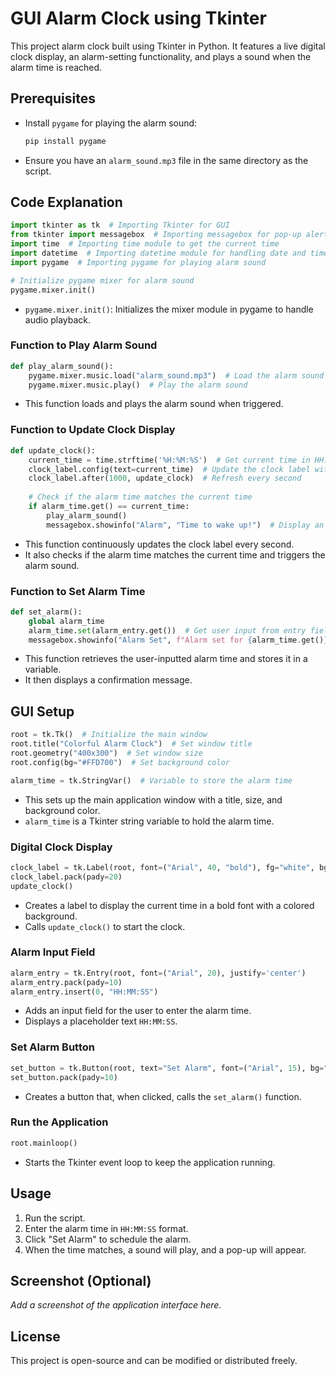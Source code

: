 # GUI Alarm Clock using Tkinter

This project  alarm clock built using Tkinter in Python. It features a live digital clock display, an alarm-setting functionality, and plays a sound when the alarm time is reached.

## Prerequisites
- Install `pygame` for playing the alarm sound:
  ```sh
  pip install pygame
  ```
- Ensure you have an `alarm_sound.mp3` file in the same directory as the script.

## Code Explanation

```python
import tkinter as tk  # Importing Tkinter for GUI
from tkinter import messagebox  # Importing messagebox for pop-up alerts
import time  # Importing time module to get the current time
import datetime  # Importing datetime module for handling date and time
import pygame  # Importing pygame for playing alarm sound

# Initialize pygame mixer for alarm sound
pygame.mixer.init()
```
- `pygame.mixer.init()`: Initializes the mixer module in pygame to handle audio playback.

### Function to Play Alarm Sound
```python
def play_alarm_sound():
    pygame.mixer.music.load("alarm_sound.mp3")  # Load the alarm sound file
    pygame.mixer.music.play()  # Play the alarm sound
```
- This function loads and plays the alarm sound when triggered.

### Function to Update Clock Display
```python
def update_clock():
    current_time = time.strftime('%H:%M:%S')  # Get current time in HH:MM:SS format
    clock_label.config(text=current_time)  # Update the clock label with the current time
    clock_label.after(1000, update_clock)  # Refresh every second
    
    # Check if the alarm time matches the current time
    if alarm_time.get() == current_time:
        play_alarm_sound()
        messagebox.showinfo("Alarm", "Time to wake up!")  # Display an alert
```
- This function continuously updates the clock label every second.
- It also checks if the alarm time matches the current time and triggers the alarm sound.

### Function to Set Alarm Time
```python
def set_alarm():
    global alarm_time
    alarm_time.set(alarm_entry.get())  # Get user input from entry field
    messagebox.showinfo("Alarm Set", f"Alarm set for {alarm_time.get()}")  # Confirm alarm set
```
- This function retrieves the user-inputted alarm time and stores it in a variable.
- It then displays a confirmation message.

## GUI Setup
```python
root = tk.Tk()  # Initialize the main window
root.title("Colorful Alarm Clock")  # Set window title
root.geometry("400x300")  # Set window size
root.config(bg="#FFD700")  # Set background color

alarm_time = tk.StringVar()  # Variable to store the alarm time
```
- This sets up the main application window with a title, size, and background color.
- `alarm_time` is a Tkinter string variable to hold the alarm time.

### Digital Clock Display
```python
clock_label = tk.Label(root, font=("Arial", 40, "bold"), fg="white", bg="#FF4500")
clock_label.pack(pady=20)
update_clock()
```
- Creates a label to display the current time in a bold font with a colored background.
- Calls `update_clock()` to start the clock.

### Alarm Input Field
```python
alarm_entry = tk.Entry(root, font=("Arial", 20), justify='center')
alarm_entry.pack(pady=10)
alarm_entry.insert(0, "HH:MM:SS")
```
- Adds an input field for the user to enter the alarm time.
- Displays a placeholder text `HH:MM:SS`.

### Set Alarm Button
```python
set_button = tk.Button(root, text="Set Alarm", font=("Arial", 15), bg="#00FA9A", command=set_alarm)
set_button.pack(pady=10)
```
- Creates a button that, when clicked, calls the `set_alarm()` function.

### Run the Application
```python
root.mainloop()
```
- Starts the Tkinter event loop to keep the application running.

## Usage
1. Run the script.
2. Enter the alarm time in `HH:MM:SS` format.
3. Click "Set Alarm" to schedule the alarm.
4. When the time matches, a sound will play, and a pop-up will appear.

## Screenshot (Optional)
_Add a screenshot of the application interface here._

## License
This project is open-source and can be modified or distributed freely.
